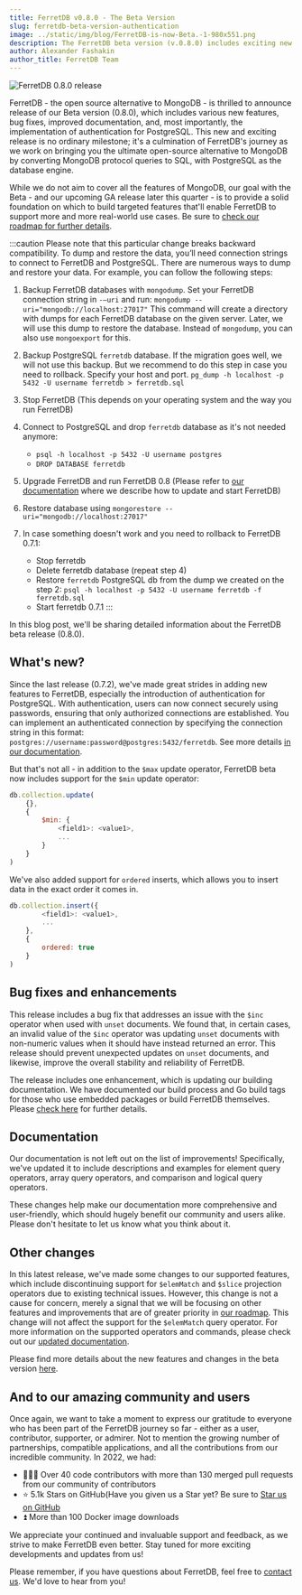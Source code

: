 ```yaml
---
title: FerretDB v0.8.0 - The Beta Version
slug: ferretdb-beta-version-authentication
image: ../static/img/blog/FerretDB-is-now-Beta.-1-980x551.png
description: The FerretDB beta version (v.0.8.0) includes exciting new features, including authentication for PostgreSQL, `$min` operator support, and much more.
author: Alexander Fashakin
author_title: FerretDB Team
---
```


![FerretDB 0.8.0 release](../static/img/blog/FerretDB-is-now-Beta.-1-980x551.png)

<!--truncate-->

FerretDB - the open source alternative to MongoDB - is thrilled to announce release of our  Beta version (0.8.0), which includes various new features, bug fixes, improved documentation, and, most importantly, the implementation of authentication for PostgreSQL.
This new and exciting release is no ordinary milestone; it's a culmination of FerretDB's journey as we work on bringing you the ultimate open-source alternative to MongoDB by converting MongoDB protocol queries to SQL, with PostgreSQL as the database engine.

While we do not aim to cover all the features of MongoDB, our goal with the Beta - and our upcoming GA release later this quarter - is to provide a solid foundation on which to build targeted features that'll enable FerretDB to support more and more real-world use cases.
Be sure to [check our roadmap for further details](https://github.com/orgs/FerretDB/projects/2).

:::caution
Please note that this particular change breaks backward compatibility.
To dump and restore the data, you’ll need connection strings to connect to FerretDB and PostgreSQL.
There are numerous ways to dump and restore your data.
For example, you can follow the following steps:

1. Backup FerretDB databases with `mongodump`.
Set your FerretDB connection string in `-—uri` and run:
   `mongodump --uri="mongodb://localhost:27017"`
   This command will create a directory with dumps for each FerretDB database on the given server.
Later, we will use this dump to restore the database.
Instead of `mongodump`, you can also use `mongoexport` for this.

2. Backup PostgreSQL `ferretdb` database.
If the migration goes well, we will not use this backup.
But we recommend to do this step in case you need to rollback.
Specify your host and port.
`pg_dump -h localhost -p 5432 -U username ferretdb > ferretdb.sql`

3. Stop FerretDB (This depends on your operating system and the way you run FerretDB)

4. Connect to PostgreSQL and drop `ferretdb` database as it's not needed anymore:
   * `psql -h localhost -p 5432 -U username postgres`
   * `DROP DATABASE ferretdb`

5. Upgrade FerretDB and run FerretDB 0.8 (Please refer to [our documentation](https://docs.ferretdb.io/category/quickstart/) where we describe how to update and start FerretDB)

6. Restore database using `mongorestore --uri="mongodb://localhost:27017"`

7. In case something doesn't work and you need to rollback to FerretDB 0.7.1:
   * Stop ferretdb
   * Delete ferretdb database (repeat step 4)
   * Restore `ferretdb` PostgreSQL db from the dump we created on the step 2:  `psql -h localhost -p 5432 -U username ferretdb -f ferretdb.sql`
   * Start ferretdb 0.7.1
:::

In this blog post, we'll be sharing detailed information about the FerretDB beta release (0.8.0).

## What's new?

Since the last release (0.7.2), we've made great strides in adding new features to FerretDB, especially the introduction of authentication for PostgreSQL.
With authentication, users can now connect securely using passwords, ensuring that only authorized connections are established.
You can implement an authenticated connection by specifying the connection string in this format: `postgres://username:password@postgres:5432/ferretdb`.
See more details [in our documentation](https://docs.ferretdb.io/security/#authentication).

But that's not all - in addition to the `$max` update operator, FerretDB beta now includes support for the `$min` update operator:

```js
db.collection.update(
    {},
    {
        $min: {
            <field1>: <value1>,
            ...
        }
    }
)

```

We've also added support for `ordered` inserts, which allows you to insert data in the exact order it comes in.

```js
db.collection.insert({
        <field1>: <value1>,
        ...
    },
    {
        ordered: true
    }
)

```

## Bug fixes and enhancements

This release includes a bug fix that addresses an issue with the `$inc` operator when used with `unset` documents.
We found that, in certain cases, an invalid value of the `$inc` operator was updating `unset` documents with non-numeric values when it should have instead returned an error.
This release should prevent unexpected updates on `unset` documents, and likewise, improve the overall stability and reliability of FerretDB.

The release includes one enhancement, which is updating our building documentation.
We have documented our build process and Go build tags for those who use embedded packages or build FerretDB themselves.
Please [check here](https://github.com/FerretDB/FerretDB/blob/main/README.md#building-and-packaging) for further details.

## Documentation

Our documentation is not left out on the list of improvements!
Specifically, we've updated it to include descriptions and examples for element query operators, array query operators, and comparison and logical query operators.

These changes help make our documentation more comprehensive and user-friendly, which should hugely benefit our community and users alike.
Please don't hesitate to let us know what you think about it.

## Other changes

In this latest release, we've made some changes to our supported features, which include discontinuing support for `$elemMatch` and `$slice` projection operators due to existing technical issues.
However, this change is not a cause for concern, merely a signal that we will be focusing on other features and improvements that are of greater priority in [our roadmap](https://github.com/orgs/FerretDB/projects/2).
This change will not affect the support for the `$elemMatch` query operator.
For more information on the supported operators and commands, please check out our [updated documentation](https://docs.ferretdb.io/reference/supported_commands/).

Please find more details about the new features and changes in the beta version [here](https://github.com/FerretDB/FerretDB/releases/tag/v0.8.0).

## And to our amazing community and users

Once again, we want to take a moment to express our gratitude to everyone who has been part of the FerretDB journey so far - either as a user, contributor, supporter, or admirer.
Not to mention the growing number of partnerships, compatible applications, and all the contributions from our incredible community.
In 2022, we had:

* 👨🏻‍💻 Over 40 code contributors with more than 130 merged pull requests from our community of contributors
* ⭐️ 5.1k Stars on GitHub(Have you given us a Star yet? Be sure to [Star us on GitHub](https://github.com/FerretDB/FerretDB)
* ⏫ More than 100 Docker image downloads

We appreciate your continued and invaluable support and feedback, as we strive to make FerretDB even better.
Stay tuned for more exciting developments and updates from us!

Please remember, if you have questions about FerretDB, feel free to [contact us](https://docs.ferretdb.io/#community).
We'd love to hear from you!

